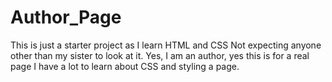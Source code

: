 # Author_Page
This is just a starter project as I learn HTML and CSS
Not expecting anyone other than my sister to look at it.
Yes, I am an author, yes this is for a real page
I have a lot to learn about CSS and styling a page.
